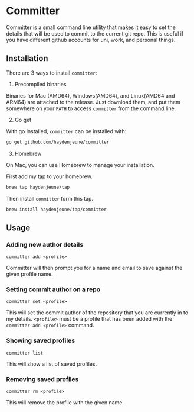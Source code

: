 # Committer

Committer is a small command line utility that makes it easy to set the details
that will be used to commit to the current git repo. This is useful if you have
different github accounts for uni, work, and personal things.

## Installation

There are 3 ways to install `committer`:

1) Precompiled binaries

Binaries for Mac (AMD64), Windows(AMD64), and Linux(AMD64 and ARM64) are attached to the release. Just download them, and put them somewhere on your `PATH` to access `committer` from the command line.

2) Go get

With go installed, `committer` can be installed with:

```bash
go get github.com/haydenjeune/committer
```

3) Homebrew

On Mac, you can use Homebrew to manage your installation. 

First add my tap to your homebrew.

```bash
brew tap haydenjeune/tap
```

Then install `committer` form this tap.

```bash
brew install haydenjeune/tap/committer
```


## Usage

### Adding new author details

```
committer add <profile>
```

Committer will then prompt you for a name and email to save against the given profile name.

### Setting commit author on a repo

```
committer set <profile>
```

This will set the commit author of the repository that you are currently in to my details. `<profile>` must be a profile that has been added with the
`committer add <profile>` command.

### Showing saved profiles

```
committer list
```

This will show a list of saved profiles.

### Removing saved profiles

```
committer rm <profile>
```

This will remove the profile with the given name.
